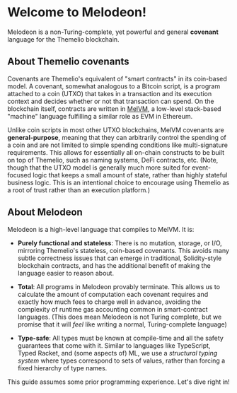 # Welcome to Melodeon!

Melodeon is a non-Turing-complete, yet powerful and general **covenant** language for the Themelio blockchain.

## About Themelio covenants

Covenants are Themelio's equivalent of "smart contracts" in its coin-based model. A covenant, somewhat analogous to a Bitcoin script, is a program attached to a coin (UTXO) that takes in a transaction and its execution context and decides whether or not that transaction can spend. On the blockchain itself, contracts are written in [MelVM](https://docs.themelio.org/specifications/melvm-specification/), a low-level stack-based "machine" language fulfilling a similar role as EVM in Ethereum.

Unlike coin scripts in most other UTXO blockchains, MelVM covenants are **general-purpose**, meaning that they can arbitrarily control the spending of a coin and are not limited to simple spending conditions like multi-signature requirements. This allows for essentially all on-chain constructs to be built on top of Themelio, such as naming systems, DeFi contracts, etc. (Note, though that the UTXO model is generally much more suited for event-focused logic that keeps a small amount of state, rather than highly stateful business logic. This is an intentional choice to encourage using Themelio as a root of trust rather than an execution platform.)

## About Melodeon

Melodeon is a high-level language that compiles to MelVM. It is:

- **Purely functional and stateless**: There is no mutation, storage, or I/O, mirroring Themelio's stateless, coin-based covenants. This avoids many subtle correctness issues that can emerge in traditional, Solidity-style blockchain contracts, and has the additional benefit of making the language easier to reason about.

- **Total**: All programs in Melodeon provably terminate. This allows us to calculate the amount of computation each covenant requires and exactly how much fees to charge well in advance, avoiding the complexity of runtime gas accounting common in smart-contract languages. (This does mean Melodeon is not Turing complete, but we promise that it will _feel_ like writing a normal, Turing-complete language)

- **Type-safe**: All types must be known at compile-time and all the safety guarantees that come with it. Similar to languages like TypeScript, Typed Racket, and (some aspects of) ML, we use a _structural typing system_ where types correspond to sets of values, rather than forcing a fixed hierarchy of type names.

This guide assumes some prior programming experience. Let's dive right in!
